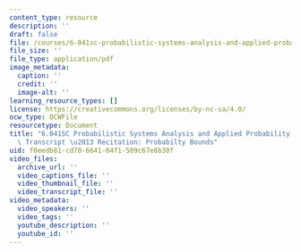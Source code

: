 ```yaml
---
content_type: resource
description: ''
draft: false
file: /courses/6-041sc-probabilistic-systems-analysis-and-applied-probability-fall-2013/f0eedb81cd70664104f1509c67e8b30f_MIT6_041SCF13_Edit_2_No34_Rec21_P1_ProbBounds_300k.pdf
file_size: ''
file_type: application/pdf
image_metadata:
  caption: ''
  credit: ''
  image-alt: ''
learning_resource_types: []
license: https://creativecommons.org/licenses/by-nc-sa/4.0/
ocw_type: OCWFile
resourcetype: Document
title: "6.041SC Probabilistic Systems Analysis and Applied Probability, Fall 2013\
  \ Transcript \u2013 Recitation: Probabilty Bounds"
uid: f0eedb81-cd70-6641-04f1-509c67e8b30f
video_files:
  archive_url: ''
  video_captions_file: ''
  video_thumbnail_file: ''
  video_transcript_file: ''
video_metadata:
  video_speakers: ''
  video_tags: ''
  youtube_description: ''
  youtube_id: ''
---
```

